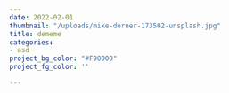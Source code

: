 ```yaml
---
date: 2022-02-01
thumbnail: "/uploads/mike-dorner-173502-unsplash.jpg"
title: dememe
categories:
- asd
project_bg_color: "#F90000"
project_fg_color: ''

---
```

